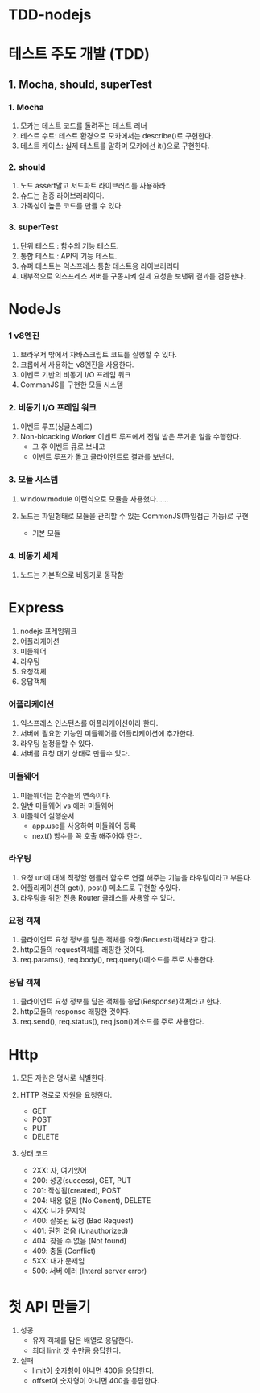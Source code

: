 # TDD-nodejs

# 테스트 주도 개발 (TDD)

## 1. Mocha, should, superTest

### 1. Mocha

1. 모카는 테스트 코드를 돌려주는 테스트 러너
2. 테스트 수트: 테스트 환경으로 모카에서는 describe()로 구현한다.
3. 테스트 케이스: 실제 테스트를 말하며 모카에선 it()으로 구현한다.

### 2. should

1. 노드 assert말고 서드파트 라이브러리를 사용하라
2. 슈드는 검증 라이브러리이다.
3. 가독성이 높은 코드를 만들 수 있다.

### 3. superTest

1. 단위 테스트 : 함수의 기능 테스트.
2. 통합 테스트 : API의 기능 테스트.
3. 슈퍼 테스트는 익스프레스 통함 테스트용 라이브러리다
4. 내부적으로 익스프레스 서버를 구동시켜 실제 요청을 보낸뒤 결과를 검증한다.

# NodeJs

### 1 v8엔진

1. 브라우저 밖에서 자바스크립트 코드를 실행할 수 있다.
2. 크롭에서 사용하는 v8엔진을 사용한다.
3. 이벤트 기반의 비동기 I/O 프레임 워크
4. CommanJS를 구현한 모듈 시스템

### 2. 비동기 I/O 프레임 워크

1. 이벤트 루프(싱글스레드)
2. Non-bloacking Worker 이벤트 루프에서 전달 받은 무거운 일을 수행한다.
   - 그 후 이벤트 큐로 보내고
   - 이벤트 루프가 돌고 클라이언트로 결과를 보낸다.

### 3. 모듈 시스템

1. window.module 이런식으로 모듈을 사용했다......
2. 노드는 파일형태로 모듈을 관리할 수 있는 CommonJS(파일접근 가능)로 구현

   - 기본 모듈

### 4. 비동기 세계

1. 노드는 기본적으로 비동기로 동작함

# Express

1. nodejs 프레임워크
2. 어플리케이션
3. 미들웨어
4. 라우팅
5. 요청객체
6. 응답객체

### 어플리케이션

1. 익스프레스 인스턴스를 어플리케이션이라 한다.
2. 서버에 필요한 기능인 미들웨어를 어플리케이션에 추가한다.
3. 라우팅 설정을할 수 있다.
4. 서버를 요청 대기 상태로 만들수 있다.

### 미들웨어

1. 미들웨어는 함수들의 연속이다.
2. 일반 미들웨어 vs 에러 미들웨어
3. 미들웨어 실행순서
   - app.use를 사용하여 미들웨어 등록
   - next() 함수를 꼭 호출 해주어야 한다.

### 라우팅

1. 요청 url에 대해 적정할 핸들러 함수로 연결 해주는 기능을 라우팅이라고 부른다.
2. 어플리케이션의 get(), post() 메소드로 구현할 수있다.
3. 라우팅을 위한 전용 Router 클래스를 사용할 수 있다.

### 요청 객체

1. 클라이언트 요청 정보를 담은 객체를 요청(Request)객체라고 한다.
2. http모듈의 request객체를 래핑한 것이다.
3. req.params(), req.body(), req.query()메소드를 주로 사용한다.

### 응답 객체

1. 클라이언트 요청 정보를 담은 객체를 응답(Response)객체라고 한다.
2. http모듈의 response 래핑한 것이다.
3. req.send(), req.status(), req.json()메소드를 주로 사용한다.

# Http

1. 모든 자원은 명사로 식별한다.
2. HTTP 경로로 자원을 요청한다.

   - GET
   - POST
   - PUT
   - DELETE

3. 상태 코드
   - 2XX: 자, 여기있어
   - 200: 성공(success), GET, PUT
   - 201: 작성됨(created), POST
   - 204: 내용 없음 (No Conent), DELETE
   - 4XX: 니가 문제임
   - 400: 잘못된 요청 (Bad Request)
   - 401: 권한 없음 (Unauthorized)
   - 404: 찾을 수 없음 (Not found)
   - 409: 충돌 (Conflict)
   - 5XX: 내가 문제임
   - 500: 서버 에러 (Interel server error)

# 첫 API 만들기

1. 성공
   - 유저 객체를 담은 배열로 응답한다.
   - 최대 limit 갯 수만큼 응답한다.
2. 실패
   - limit이 숫자형이 아니면 400을 응답한다.
   - offset이 숫자형이 아니면 400을 응답한다.
